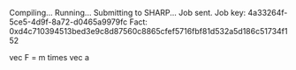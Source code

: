Compiling...
Running...
Submitting to SHARP...
Job sent.
Job key: 4a33264f-5ce5-4d9f-8a72-d0465a9979fc
Fact: 0xd4c710394513bed3e9c8d87560c8865cfef5716fbf81d532a5d186c51734f152

vec F = m times vec a
